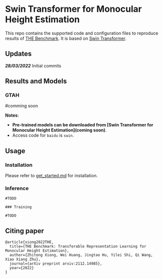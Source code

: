 # Swin Transformer for Monocular Height Estimation

This repo contains the supported code and configuration files to reproduce results of [THE Benchmark](https://arxiv.org/abs/2112.14985). It is based on [Swin Transformer](https://arxiv.org/abs/2103.14030).

## Updates

***28/03/2022*** Initial commits

## Results and Models

### GTAH

#comming soon

**Notes**: 

- **Pre-trained models can be downloaded from [Swin Transformer for Monocular Height Estimation](coming soon)**.
- Access code for `baidu` is `swin`.

## Usage

### Installation

Please refer to [get_started.md](https://github.com/open-mmlab/mmsegmentation/blob/master/docs/get_started.md#installation) for installation.

### Inference
```
#TODO

### Training

#TODO
```

## Citing paper
```
@article{xiong2022THE,
  title={THE Benchmark: Transferable Representation Learning for Monocular Height Estimation},
  author={Zhitong Xiong, Wei Huang, Jingtao Hu, Yilei Shi, Qi Wang, Xiao Xiang Zhu},
  journal={arXiv preprint arxiv:2112.14985},
  year={2022}
}
```

